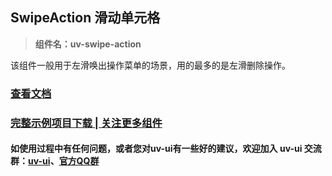 ## SwipeAction 滑动单元格 

> **组件名：uv-swipe-action**

该组件一般用于左滑唤出操作菜单的场景，用的最多的是左滑删除操作。

### <a href="https://www.uvui.cn/components/swipeAction.html" target="_blank">查看文档</a>

### [完整示例项目下载 | 关注更多组件](https://ext.dcloud.net.cn/plugin?name=uv-ui)

#### 如使用过程中有任何问题，或者您对uv-ui有一些好的建议，欢迎加入 uv-ui 交流群：<a href="https://ext.dcloud.net.cn/plugin?id=12287" target="_blank">uv-ui</a>、<a href="https://www.uvui.cn/components/addQQGroup.html" target="_blank">官方QQ群</a>
